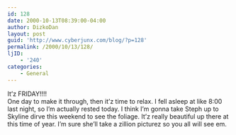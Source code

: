 ```yaml
---
id: 128
date: 2000-10-13T08:39:00-04:00
author: DizkoDan
layout: post
guid: 'http://www.cyberjunx.com/blog/?p=128'
permalink: /2000/10/13/128/
ljID:
    - '240'
categories:
    - General
---
```


It’z FRIDAY!!!!  
One day to make it through, then it’z time to relax. I fell asleep at like 8:00 last night, so I’m actually rested today. I think I’m gonna take Steph up to Skyline dirve this weekend to see the foliage. It’z really beautiful up there at this time of year. I’m sure she’ll take a zillion picturez so you all will see em.